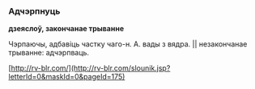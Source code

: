 ### Адчэрпнуць
**дзеяслоў, закончанае трыванне**

Чэрпаючы, адбавіць частку чаго-н. А. вады з вядра. || незакончанае трыванне: адчэрпваць.

<a rel="author">[http://rv-blr.com/](http://rv-blr.com/slounik.jsp?letterId=0&maskId=0&pageId=175)</a>
